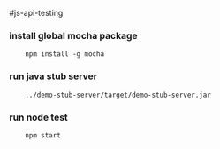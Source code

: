 #js-api-testing


### install global mocha package
```
    npm install -g mocha
```

### run java stub server

```   
    ../demo-stub-server/target/demo-stub-server.jar
```

### run node test

```   
    npm start
```